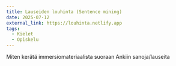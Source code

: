 ```yaml
---
title: Lauseiden louhinta (Sentence mining)
date: 2025-07-12
external_link: https://louhinta.netlify.app
tags:
  - Kielet
  - Opiskelu
---
```


Miten kerätä immersiomateriaalista suoraan Ankiin sanoja/lauseita


<!--more-->
